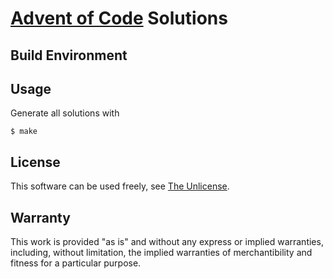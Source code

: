 # [Advent of Code] Solutions

[Advent of Code]: http://adventofcode.com/

## Build Environment

## Usage

Generate all solutions with

```
$ make
```

## License

This software can be used freely, see [The Unlicense](./LICENSE.txt).

## Warranty

This work is provided "as is" and without any express or
implied warranties, including, without limitation, the implied
warranties of merchantibility and fitness for a particular
purpose.
